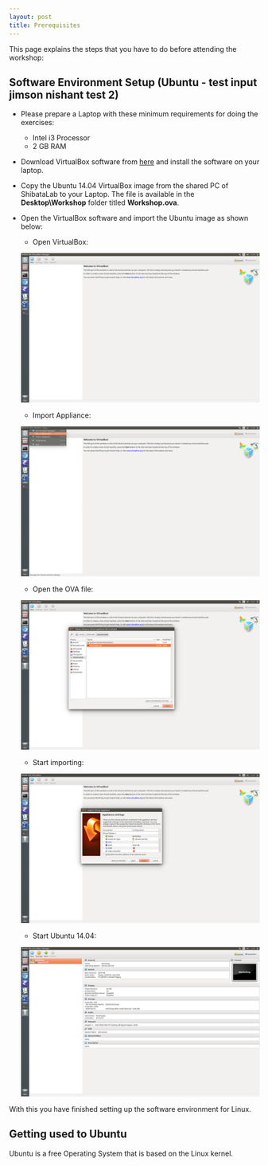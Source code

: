 ```yaml
---
layout: post
title: Prerequisites
---
```


This page explains the steps that you have to do before attending the workshop:

## Software Environment Setup (Ubuntu - test input jimson nishant test 2)

* Please prepare a Laptop with these minimum requirements for doing the exercises:
  - Intel i3 Processor
  - 2 GB RAM

* Download VirtualBox software from [here](https://virtualbox.org/wiki/Downloads) and install the software on your laptop.

* Copy the Ubuntu 14.04 VirtualBox image from the shared PC of ShibataLab to your Laptop. The file is available in the **Desktop\Workshop** folder titled **Workshop.ova**.

* Open the VirtualBox software and import the Ubuntu image as shown below:
  - Open VirtualBox:
  
  ![VB1](../images/VB1.png)
  
  - Import Appliance:
  
  ![VB2](../images/VB2.png)
  
  - Open the OVA file:
  
  ![VB3](../images/VB3.png)
  
  - Start importing:
  
  ![VB4](../images/VB4.png)
  
  - Start Ubuntu 14.04:
    
  ![VB5](../images/VB5.png)

With this you have finished setting up the software environment for Linux.

## Getting used to Ubuntu

Ubuntu is a free Operating System that is based on the Linux kernel. 


  
